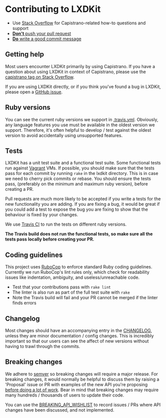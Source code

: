 # Contributing to LXDKit

 * Use [Stack Overflow][so] for Capistrano-related how-to questions and support
 * [**Don't** push your pull request](http://www.igvita.com/2011/12/19/dont-push-your-pull-requests/)
 * [**Do** write a good commit message](http://365git.tumblr.com/post/3308646748/writing-git-commit-messages)


## Getting help

Most users encounter LXDKit primarily by using Capistrano. If you have a question about using
LXDKit in context of Capistrano, please use the [capistrano tag on Stack Overflow][so].

If you are using LXDKit directly, or if you think you've found a bug in LXDKit, please open a
[GitHub issue](https://github.com/capistrano/lxdkit/issues).

[so]: http://stackoverflow.com/questions/tagged/capistrano

## Ruby versions

You can see the current ruby versions we support in [.travis.yml](.travis.yml).
Obviously, any language features you use must be available in the oldest version we support.
Therefore, it's often helpful to develop / test against the oldest version to avoid accidentally
using unsupported features.

## Tests

LXDKit has a unit test suite and a functional test suite. Some functional tests run against
[Vagrant](https://www.vagrantup.com/) VMs. If possible, you should make sure that the
tests pass for each commit by running `rake` in the lxdkit directory. This is in case we
need to cherry pick commits or rebase. You should ensure the tests pass, (preferably on
the minimum and maximum ruby version), before creating a PR.

Pull requests are much more likely to be accepted if you write a tests for the new functionality
you are adding. If you are fixing a bug, it would be great if you could add a test to
expose the bug you are fixing to show that the behaviour is fixed by your changes.

We use [Travis CI](https://travis-ci.org/capistrano/lxdkit) to run the tests on different
ruby versions.

**The Travis build does not run the functional tests,
so make sure all the tests pass locally before creating your PR.**

## Coding guidelines

This project uses [RuboCop](https://github.com/bbatsov/rubocop) to enforce standard Ruby coding
guidelines. Currently we run RuboCop's lint rules only, which check for readability issues
like indentation, ambiguity, and useless/unreachable code.

* Test that your contributions pass with `rake lint`
* The linter is also run as part of the full test suite with `rake`
* Note the Travis build will fail and your PR cannot be merged if the linter finds errors

## Changelog

Most changes should have an accompanying entry in the [CHANGELOG](CHANGELOG.md), unless they
are minor documentation / config changes. This is incredibly important so that our users can
see the affect of new versions without having to trawl through the commits.

## Breaking changes

We adhere to [semver](http://semver.org/) so breaking changes will require a major release.
For breaking changes, it would normally be helpful to discuss them by raising a 'Proposal' issue
or PR with examples of the new API you're proposing
[before doing a lot of work](https://www.igvita.com/2011/12/19/dont-push-your-pull-requests/).
Bear in mind that breaking changes may require many hundreds / thousands of users to update their
code.

You can use the [BREAKING_API_WISHLIST](BREAKING_API_WISHLIST.md) to record issues / PRs where
API changes have been discussed, and not implemented.
